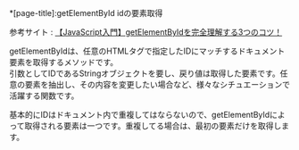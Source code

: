 *[page-title]:getElementById idの要素取得

参考サイト
: [【JavaScript入門】getElementByIdを完全理解する3つのコツ！](https://www.sejuku.net/blog/27019)

getElementByIdは、任意のHTMLタグで指定したIDにマッチするドキュメント要素を取得するメソッドです。  
引数としてIDであるStringオブジェクトを要し、戻り値は取得した要素です。任意の要素を抽出し、その内容を変更したい場合など、様々なシチュエーションで活躍する関数です。

基本的にIDはドキュメント内で重複してはならないので、getElementByIdによって取得される要素は一つです。重複してる場合は、最初の要素だけを取得します。